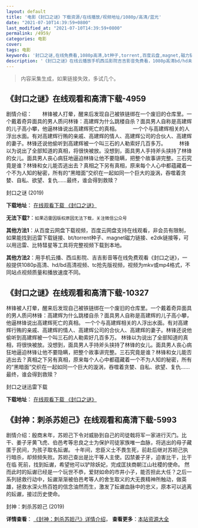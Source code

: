 ```yaml
---
layout: default
title: '电影《封口之谜》下载资源/在线播放/视频地址/1080p/高清/蓝光'
date: "2021-07-10T14:39:59+0800"
last_modified_at: "2021-07-10T14:39:59+0800"
permalink: /4959/
categories: 电影
cover:
tags: 电影
keywords: '封口之谜,在线免费看,1080p高清,bt种子,torrent,百度云盘,magnet,磁力链,迅雷下载资源'
description: '《封口之谜》在线云播放手机西瓜影院吉吉影音免费看，1080p高清bd/hd未删减完整版和tc抢先枪版，mkv/mp4格式，附带bt/torrent种子、magnet/磁力链、百度云盘、网盘资源迅雷下载链接'
---
```


>内容采集生成，如果链接失效，多试几个。


## 《封口之谜》在线观看和高清下载-4959

剧情介绍：　　林锋被人打晕，醒来后发现自己被铁链绑在一个废旧的仓库里。一个戴着奇异面具的男人质问林锋：高建辉为什么跳楼自杀？面具男人自称是高建辉的儿子高小攀，他逼林锋说出高建辉死亡的真相。  　　一个个与高建辉相关的人浮出水面。有对高建辉行贿的亲戚、高建辉的情人、高建辉公司的合伙人、高建辉的妻子。林锋还说他偷听到高建辉被一个叫三石的人勒索好几百多万。  　　林锋以为说出了全部知道的真相，将很快被放。没想到，面具男人手持斧头挟持了林锋的女儿。面具男人丧心病狂地逼迫林锋让他不要隐瞒，把整个故事讲完整。三石究竟是谁？林锋和女儿能否逃出去？真相之下另有真相，原来每个人心中都蕴藏着一个不为人知的秘密，所有的“黑暗面”交织在一起如同一个巨大的漩涡，吞噬着贪婪、自私、欲望、复仇……最终，谁会得到救赎？


封口之谜 (2019)

**下载地址**： [在线观看下载 《封口之谜》](https://www.btbtdy.me/btdy/dy16914.html) 


**无法下载?**：`如果迅雷因版权原因无法下载，关注微信公众号 `

**其他方法1**：从百度云网盘下载视频，百度云网盘支持在线观看，非会员有限制，如果能找到迅雷下载链接、bt/torrent种子、magnet磁力链接、e2dk链接等，可以用迅雷、比特彗星等工具将完整视频下载到本地。

**其他方法2**：用手机云播、西瓜影院、吉吉影音等在线免费观看《封口之谜》，一般提供1080p高清、hd/bd高清视频、tc抢先版视频，视频为mkv或mp4格式，不同站点视频质量和播放速度不同。


## 《封口之谜》在线观看和高清下载-10327

林锋被人打晕，醒来后发现自己被铁链绑在一个废旧的仓库里。一个戴着奇异面具的男人质问林锋：高建辉为什么跳楼自杀？面具男人自称是高建辉的儿子高小攀，他逼林锋说出高建辉死亡的真相。 一个个与高建辉相关的人浮出水面。有对高建辉行贿的亲戚、高建辉的情人、高建辉公司的合伙人、高建辉的妻子。林锋还说他偷听到高建辉被一个叫三石的人勒索好几百多万。 林锋以为说出了全部知道的真相，将很快被放。没想到，面具男人手持斧头挟持了林锋的女儿。面具男人丧心病狂地逼迫林锋让他不要隐瞒，把整个故事讲完整。三石究竟是谁？林锋和女儿能否逃出去？真相之下另有真相，原来每个人心中都蕴藏着一个不为人知的秘密，所有的“黑暗面”交织在一起如同一个巨大的漩涡，吞噬着贪婪、自私、欲望、复仇……最终，谁会得到救赎？


封口之谜迅雷下载

**下载地址**： [在线观看下载 《封口之谜》](https://www.993dy.com//vod-detail-id-36071.html) 


## 《封神：刺杀苏妲己》在线观看和高清下载-5993

剧情介绍：殷商末年，苏妲己下令对威胁到自己的司徒戟将军一家进行灭门。比干、姜子牙黄飞虎、伯邑考等忠良之士为保护司徒家族唯一血脉，将逃出的母子藏匿于民间，为孩子取名妘谳。 十年间，忠臣义士不畏生死，前赴后继对苏妲己执行暗杀，却频频失败。苏妲己查出是比干等人主使。囚禁姜子牙，迫害比干，比干在临 死前，找到妘谳，希望他可以铲除妖妃，完成匡扶商朝江山社稷的使命。 然而此时的妘谳已经是一个玩世不恭，爱财如命的市井小子，能否担此大任？之后一系列拯救行动中，妘谳渐渐被伯邑考等人的舍生取义的大无畏精神所触动，做英雄，拯救水深火热百姓的信念油然而生，激发了妘谳血脉中的忠义，原本可以逃离的妘谳，接过历史使命。


封神：刺杀苏妲己 (2019)

**详情查看**： [《封神：刺杀苏妲己》详情介绍](/movie/5993/)， **查看更多**：[本站资源大全](/movie/t/all/)

